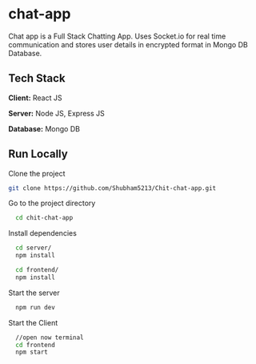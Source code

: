 # chat-app

Chat app is a Full Stack Chatting App.
Uses Socket.io for real time communication and stores user details in encrypted format in Mongo DB Database.

## Tech Stack

**Client:** React JS

**Server:** Node JS, Express JS

**Database:** Mongo DB

## Run Locally

Clone the project

```bash
git clone https://github.com/Shubham5213/Chit-chat-app.git
```

Go to the project directory

```bash
  cd chit-chat-app
```

Install dependencies

```bash 
  cd server/
  npm install
```

```bash
  cd frontend/
  npm install
```

Start the server

```bash
  npm run dev
```

Start the Client

```bash
  //open now terminal
  cd frontend
  npm start
```
